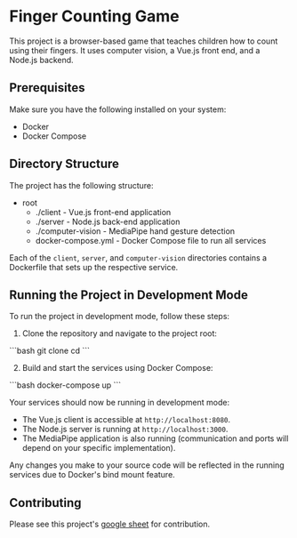 # Finger Counting Game 
  
This project is a browser-based game that teaches children how to count using their fingers. It uses computer vision, a Vue.js front end, and a Node.js backend.  
  
## Prerequisites  
  
Make sure you have the following installed on your system:  
  
 - Docker  
 - Docker Compose  
  
## Directory Structure  
  
The project has the following structure:  
  
 - root
	 - ./client - Vue.js front-end application  
	 - ./server - Node.js back-end application  
	 - ./computer-vision - MediaPipe hand gesture detection  
	 - docker-compose.yml - Docker Compose file to run all services  
  
Each of the `client`, `server`, and `computer-vision` directories contains a Dockerfile that sets up the respective service.  

## Running the Project in Development Mode

To run the project in development mode, follow these steps:

1. Clone the repository and navigate to the project root:

\`\`\`bash
git clone <repository-url>
cd <repository-name>
\`\`\`

2. Build and start the services using Docker Compose:

\`\`\`bash
docker-compose up
\`\`\`

Your services should now be running in development mode:

- The Vue.js client is accessible at `http://localhost:8080`.
- The Node.js server is running at `http://localhost:3000`.
- The MediaPipe application is also running (communication and ports will depend on your specific implementation).

Any changes you make to your source code will be reflected in the running services due to Docker's bind mount feature.

  
## Contributing  
  
Please see this project's [google sheet](https://docs.google.com/spreadsheets/d/1jaIPuNwF-i3fqD9bjewAQPJpkfOkL35NymzIX4QvaJY/edit?usp=sharing) for contribution.